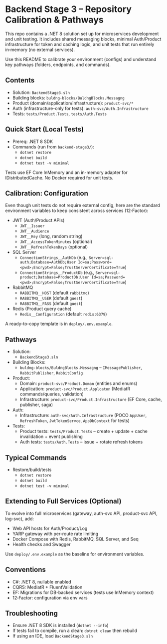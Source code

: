 # Backend Stage 3 – Repository Calibration & Pathways

This repo contains a .NET 8 solution set up for microservices development and unit testing. It includes shared messaging blocks, minimal Auth/Product infrastructure for token and caching logic, and unit tests that run entirely in‑memory (no external services).

Use this README to calibrate your environment (configs) and understand key pathways (folders, endpoints, and commands).

## Contents
- Solution: `BackendStage3.sln`
- Building blocks: `buldng-blocks/BuldngBlocks.Messagng`
- Product (domain/application/infrastructure): `product-svc/*`
- Auth (infrastructure-only for tests): `auth-svc/Auth.Infrastructure`
- Tests: `tests/Product.Tests`, `tests/Auth.Tests`

## Quick Start (Local Tests)
- Prereq: .NET 8 SDK
- Commands (run from `backend-stage3/`):
  - `dotnet restore`
  - `dotnet build`
  - `dotnet test -v minimal`

Tests use EF Core InMemory and an in-memory adapter for IDistributedCache. No Docker required for unit tests.

## Calibration: Configuration
Even though unit tests do not require external config, here are the standard environment variables to keep consistent across services (12‑Factor):

- JWT (Auth/Product APIs)
  - `JWT__Issuer`
  - `JWT__Audience`
  - `JWT__Key` (long, random string)
  - `JWT__AccessTokenMinutes` (optional)
  - `JWT__RefreshTokenDays` (optional)
- SQL Server
  - `ConnectionStrings__AuthDb` (e.g., `Server=sql-auth;Database=AuthDb;User Id=sa;Password=<pwd>;Encrypt=False;TrustServerCertificate=True`)
  - `ConnectionStrings__ProductDb` (e.g., `Server=sql-product;Database=ProductDb;User Id=sa;Password=<pwd>;Encrypt=False;TrustServerCertificate=True`)
- RabbitMQ
  - `RABBITMQ__HOST` (default `rabbitmq`)
  - `RABBITMQ__USER` (default `guest`)
  - `RABBITMQ__PASS` (default `guest`)
- Redis (Product query cache)
  - `Redis__Configuration` (default `redis:6379`)

A ready-to-copy template is in `deploy/.env.example`.

## Pathways

- Solution:
  - `BackendStage3.sln`
- Building Blocks:
  - `buldng-blocks/BuldngBlocks.Messagng` – `IMessagePublisher`, `RabbitPublisher`, `RabbitConfig`
- Product:
  - Domain: `product-svc/Product.Doman` (entities and enums)
  - Application: `product-svc/Product.Applcaton` (MediatR commands/queries, validation)
  - Infrastructure: `product-svc/Product.Infrastructure` (EF Core, cache, publisher, saga)
- Auth:
  - Infrastructure: `auth-svc/Auth.Infrastructure` (POCO `AppUser`, `RefreshToken`, `JwtTokenServce`, `AppDbContext` for tests)
- Tests:
  - Product tests: `tests/Product.Tests` – create + update + cache invalidation + event publishing
  - Auth tests: `tests/Auth.Tests` – issue + rotate refresh tokens

## Typical Commands
- Restore/build/tests
  - `dotnet restore`
  - `dotnet build`
  - `dotnet test -v minimal`

## Extending to Full Services (Optional)
To evolve into full microservices (gateway, auth-svc API, product-svc API, log-svc), add:
- Web API hosts for Auth/Product/Log
- YARP gateway with per-route rate limiting
- Docker Compose with Redis, RabbitMQ, SQL Server, and Seq
- Health checks and Swagger

Use `deploy/.env.example` as the baseline for environment variables.

## Conventions
- C#: .NET 8, nullable enabled
- CQRS: MediatR + FluentValidation
- EF: Migrations for DB-backed services (tests use InMemory context)
- 12‑Factor: configuration via env vars

## Troubleshooting
- Ensure .NET 8 SDK is installed (`dotnet --info`)
- If tests fail to compile, run a clean: `dotnet clean` then rebuild
- If using an IDE, load `BackendStage3.sln`

